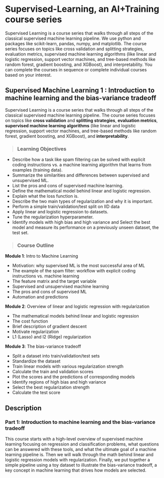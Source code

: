 # Supervised-Learning, an AI+Training course series

Supervised Learning is a course series that walks through all steps of the classical supervised machine learning pipeline. We use python and packages like scikit-learn, pandas, numpy, and matplotlib. The course series focuses on topics like cross validation and splitting strategies, evaluation metrics, supervised machine learning algorithms (like linear and logistic regression, support vector machines, and tree-based methods like random forest, gradient boosting, and XGBoost), and interpretability. You can complete the courses in sequence or complete individual courses based on your interest. 

## **Supervised Machine Learning 1** : Introduction to machine learning and the bias-variance tradeoff

Supervised Learning is a course series that walks through all steps of the classical supervised machine learning pipeline. The course series focuses on topics like **cross validation** and **splitting strategies**, **evaluation metrics**, **supervised machine learning algorithms** (like linear and logistic regression, support vector machines, and tree-based methods like random forest, gradient boosting, and XGBoost), and **interpretability**.

> ### **Learning Objectives**
- Describe how a task like spam filtering can be solved with explicit coding instructions vs. a machine learning algorithm that learns from examples (training data).
- Summarize the similarities and differences between supervised and unsupervised ML.
- List the pros and cons of supervised machine learning.
- Define the mathematical model behind linear and logistic regression.
- Explain what the loss function is.
- Describe the two main types of regularization and why it is important.
- Perform a simple train/validation/test split on IID data
- Apply linear and logistic regression to datasets.
- Tune the regularization hyperparameter.
- Identify models with high bias and high variance and Select the best model and measure its performance on a previously unseen dataset, the test set.

> ### **Course Outline**
**Module 1**: Intro to Machine Learning 
- Motivation: why supervised ML is the most successful area of ML
- The example of the spam filter: workflow with explicit coding instructions vs. machine learning
- The feature matrix and the target variable
- Supervised and unsupervised machine learning
- The pros and cons of supervised ML
- Automation and predictions 

**Module 2**: Overview of linear and logistic regression with regularization 
- The mathematical models behind linear and logistic regression
- The cost function
- Brief description of gradient descent
- Motivate regularization
- L1 (Lasso) and l2 (Ridge) regularization

**Module 3**: The bias-variance tradeoff 
- Split a dataset into train/validation/test sets
- Standardize the dataset
- Train linear models with various regularization strength
- Calculate the train and validation scores
- Plot the scores and the predictions of corresponding models
- Identify regions of high bias and high variance
- Select the best regularization strength
- Calculate the test score


## Description

### Part 1: Introduction to machine learning and the bias-variance tradeoff
This course starts with a high-level overview of supervised machine learning focusing on regression and classification problems, what questions can be answered with these tools, and what the ultimate goal of a machine learning pipeline is. Then we will walk through the math behind linear and logistic regression models with regularization. Finally, we put together a simple pipeline using a toy dataset to illustrate the bias-variance tradeoff, a key concept in machine learning that drives how models are selected.

